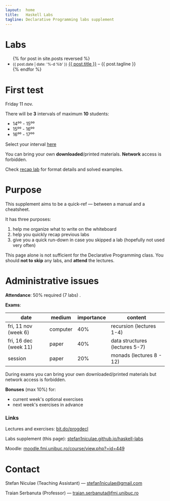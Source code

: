 ```yaml
---
layout:  home
title:   Haskell Labs
tagline: Declarative Programming labs supplement
---
```

# Labs
<ul class="posts">
  {% for post in site.posts reversed %}
    <li>
    <small class="post-date">{{ post.date | date: '%-d %b' }}</small>
      <a href="{{ site.baseurl }}{{ post.url }}">{{ post.title }}</a>
      – {{ post.tagline }}
    </li>
  {% endfor %}
</ul>

<h1 class="highlighted">First test</h1>
Friday 11 nov.

There will be **3** intervals of maximum **10** students:

 * 14⁰⁰ - 15⁰⁰
 * 15⁰⁰ - 16⁰⁰
 * 16⁰⁰ - 17⁰⁰

<span class="highlighted">Select your interval </span> [here](https://docs.google.com/spreadsheets/d/1p4i3aH0_cQg0CJBwrddW9J1stzuEAbDRvqM1Dt2jnZQ/edit#gid=1135138555)

You can bring your own **downloaded**/printed materials. **Network** access is forbidden.

Check [recap lab]({{site.baseurl}}/recap1) for format details and solved examples.


# Purpose

This supplement aims to be a quick-ref — between a manual and a cheatsheet.

It has three purposes:

1. help me organize what to write on the whiteboard
2. help you quickly recap previous labs
3. give you a quick run-down in case you skipped a lab (hopefully not used very often)

This page alone is not sufficient for the Declarative Programming class. You  should **not to skip** any labs, and **attend** the lectures.


# Administrative issues

**Attendance**: 50% required  (7 labs) .

**Exams**:

| date                  | medium   | importance | content                        |
| --------------------- | -------- | ---------- | ------------------------------ |
| fri, 11 nov (week 6)  | computer | 40%        | recursion (lectures 1-4)       |
| fri, 16 dec (week 11) | paper    | 40%        | data structures (lectures 5-7) |
| session               | paper    | 20%        | monads (lectures 8 - 12)       |

During exams you can bring your own downloaded/printed materials but network access is forbidden.

**Bonuses** (max 10%) for:

* current week's optional exercises
* next week's exercises in advance


### Links

Lectures and exercises: [bit.do/progdecl](http://bit.do/progdecl)

Labs supplement (this page): [stefan1niculae.github.io/haskell-labs](http://stefan1niculae.github.io/haskell-labs)

Moodle: [moodle.fmi.unibuc.ro/course/view.php?=id=449](moodle.fmi.unibuc.ro/course/view.php?=id=449)


# Contact

Stefan Niculae (Teaching Assistant) — stefan1niculae@gmail.com

Traian Serbanuta (Professor) — traian.serbanuta@fmi.unibuc.ro
